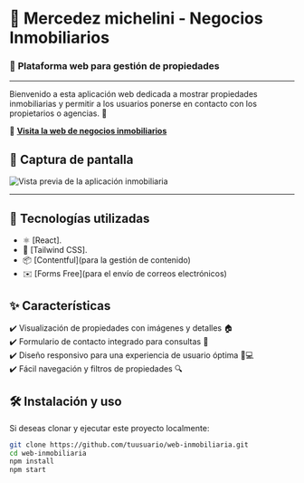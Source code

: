<!-- Separador con gradiente -->

# 🏡 **Mercedez michelini - Negocios Inmobiliarios**  
### 📌 **Plataforma web para gestión de propiedades**  

---

Bienvenido a esta aplicación web dedicada a mostrar propiedades inmobiliarias y permitir a los usuarios ponerse en contacto con los propietarios o agencias. 📩  

🔗 **[Visita la web de negocios inmobiliarios](https://tu-link-aqui.com)**  

## 📸 Captura de pantalla  

![Vista previa de la aplicación inmobiliaria](./src/assets/inmobiliaria-preview.webp)  

---  

## 🚀 Tecnologías utilizadas  
- ⚛️ [React].  
- 🎨 [Tailwind CSS]. 
- 📦 [Contentful](para la gestión de contenido)  
- ✉️ [Forms Free](para el envío de correos electrónicos)  

## ✨ Características  
✔️ Visualización de propiedades con imágenes y detalles 🏠  
✔️ Formulario de contacto integrado para consultas 📧  
✔️ Diseño responsivo para una experiencia de usuario óptima 📱💻  
✔️ Fácil navegación y filtros de propiedades 🔍  

## 🛠 Instalación y uso  
Si deseas clonar y ejecutar este proyecto localmente:  

```bash
git clone https://github.com/tuusuario/web-inmobiliaria.git
cd web-inmobiliaria
npm install
npm start



